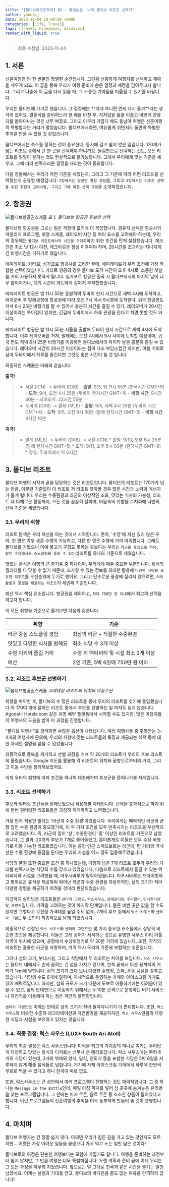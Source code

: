 ```yaml
---
title: "[몰디브리조트학과] 02 - 졸업논문: 나의 몰디브 리조트 선택기"
author: yoonkij
date: 2023-11-04 18:00:00 +0900
categories: [Life, Travel]
tags: [travel, honeymoon, maldives]
render_with_liquid: true
---
```


> 최종 수정일: 2023-11-04

## 1. 서론
신혼여행은 단 한 번뿐인 특별한 순간입니다. 그만큼 신중하게 여행지를 선택하고 계획을 세우게 되죠. 이 글을 통해 우리가 여행 준비에 쏟은 열정과 애정을 담아두고자 합니다. 그리고 나중에 이 글을 다시 읽을 때, 그 소중한 기억들을 떠올릴 수 있기를 바랍니다.

우리는 몰디브에 가기로 했습니다. 그 결정에는 *"이때 아니면 언제 다시 올까"*라는 생각이 컸어요. 결혼식을 준비하느라 한 해를 바친 후, 지쳐있을 몸을 이끌고 바쁘게 관광지를 돌아다니는 것은 너무 벅찼죠. 그리고 아무리 가깝다 해도 동남아 여행은 신혼여행의 특별함과는 거리가 멀었습니다. 몰디브에서라면, 여유롭게 쉬면서도 둘만의 특별한 추억을 만들 수 있을 것 같았습니다.

몰디브에서는 숙소를 정하는 것이 중요한데, 동시에 결코 쉽지 않은 일입니다. 170개가 넘는 리조트 중에서 단 한 곳을 선택해야 하니까요. 돌림판으로 선택하는 것도, 모든 리조트를 일일이 살피는 것도 현실적으로 불가능합니다. 그래서 우리에게 맞는 기준을 세우고, 그에 따라 만족스러운 결정을 내리는 것이 중요합니다.

다음 장들에서는 우리가 어떤 기준을 세웠는지, 그리고 그 기준에 따라 어떤 리조트를 선택했는지 공유할 예정입니다. `2장에서는 항공편 결정 과정`을, 그리고 `3장에서는 리조트 선택을 위한 취향과 고려사항, 그리고 그에 따른 선택 과정`을 소개하겠습니다.

## 2. 항공권

![몰디브항공권스케쥴](/assets/img/몰디브항공권스케쥴.png)
*표 1. 몰디브발 항공권 후보와 선택*

몰디브행 항공권을 고르는 일은 직항이 없기에 더 복잡합니다. 경유지 선택은 항공사의 마일리지 프로그램, 비행 스케줄, 레이오버 시간 등 여러 요소를 고려해야 하는데, 우리의 경우에는 `몰디브 리조트에서의 시간을 극대화`하기 위한 조건을 먼저 설정했습니다. 체크인은 최소 낮 12시 이전, 체크아웃은 점심 이후여야 하며, 20시간을 초과하는 지나치게 긴 비행시간은 피하기로 했습니다.

에미레이트, 카타르, 싱가포르 항공사를 고려한 끝에, 에미레이트가 우리 조건에 가장 적합한 선택이었습니다. 카타르 항공의 경우 몰디브 도착 시간이 오후 4시로, 소중한 첫날을 거의 사용하지 못하게 됩니다. 싱가포르 항공은 출국 시 몰디브에서의 마지막 날이 너무 짧아지거나, 대기 시간이 과도하게 길어져 부적합했습니다.

에미레이트 항공은 밤 11시 55분 출발하여 두바이 현지 시간으로 새벽 4시에 도착하고, 레이오버 후 말레공항에 항공권에 따라 오전 7시 에서 9시경에 도착한다. 귀국 항공편도 저녁 6시 25분 비행기를 탈 수 있어서 충분히 시간을 즐길 수 있다. 레이오버가 20시간 이상이라는 특이점이 있지만, 간김에 두바이에서 하루 관광을 한다고 치면 못할 것도 아니다.

에미레이트 항공은 밤 11시 55분 서울을 출발해 두바이 현지 시간으로 새벽 4시에 도착합니다. 이후 레이오버를 거쳐, 말레에는 오전 7시에서 9시 사이에 도착할 예정이며, 귀국 편도 저녁 6시 25분 비행기를 이용하면 몰디브에서의 마지막 날을 충분히 즐길 수 있습니다. 레이오버 시간이 20시간 이상이라는 점이 다소 부담스럽긴 하지만, 이를 기회로 삼아 두바이에서 하루를 즐긴다면 그것도 좋은 시간이 될 것 입니다.

최종적인 스케쥴은 아래와 같습니다.

**출국!**
>- 서울 (ICN) -> 두바이 (DXB)
    - **출발**: 9/3, 밤 11시 55분 (한국시간 GMT+9)
    - **도착**: 9/4, 오전 4시 25분 (두바이 현지시간 GMT+4)
    - **비행 시간**: 9시간 30분
    - 레이오버: 23시간 55분
>- 두바이 (DXB) -> 말레 (MLE)
    - **출발**: 9/5, 새벽 4시 20분 (두바이 시간 GMT+4)
    - **도착**: 9/5, 오전 9시 30분 (말레 현지시간 GMT+5)
    - **비행 시간**: 4시간 10분

**귀국!**
>* 말레 (MLE) -> 두바이 (DXB) -> 서울 (ICN)
	* 출발: 9/10, 오후 6시 25분 (말레 현지시간 GMT+5)
	* 도착: 9/11, 오후 5시 00분 (한국시간 GMT+9)
	* 경유: 두바이에서 약 6시간


## 3. 몰디브 리조트

몰디브 여행의 시작과 끝을 담당하는 것은 리조트입니다. 몰디브의 리조트는 170개가 넘는 만큼, 아무런 기준없이 이 리조트 저 리조트 찾아볼 경우 많은 시간과 노력과 에너지가 들게 됩니다. 우리는 수중환경과 라군의 이상적인 조화, 맛있는 식사의 가능성, 리조트 내 다채로운 활동까지, 모든 것을 꼼꼼히 살피며, 마음속의 취향을 수치화해 나만의 선택 기준을 세웠습니다.

### 3.1. 우리의 취향

리조트 탐색은 우리 자신을 아는 것에서 시작합니다. 먼저, '수영'에 자신 있지 않은 우리. 한 명은 겨우 생존 수영이 가능하고, 다른 한 명은 수영에 거의 미숙합니다. 그래도 몰디브를 가봤으니 아예 물고기 구경도 못하는 곳보다는 우리는 `라군을 중심으로 하되, 얕은 수심에서도 스노클링을 즐길 수 있는`리조트를 하나의 기준으로 세웠습니다.

맛있는 음식은 여행의 큰 즐거움 중 하나이며, 우리에게 매우 중요한 부분입니다. 음식의 퀄리티를 다 맛볼 수 없기 때문에, 조사할 수 있는 정보를 최대한 활용해 `다양한 식당을 보유한 리조트`를 우선순위에 두기로 했어요. 그리고 단조로운 풍경에 질리지 않으려면, `여러 활동과 풍경을 제공하는 리조트`가 세번째 기준입니다.

예산 역시 핵심 요소입니다. 항공권을 제외하고, `최대 750만 원 이내`에서 최고의 선택을 하고자 합니다.

이 모든 취향을 기준으로 옮겨보면 다음과 같습니다.

|취향|기준|
|---|---|
|라군 중심 스노클링 경험|최상의 라군 + 적절한 수중환경|
|맛있고 다양한 식사를 원해요|최소 식당 수 3개 이상|
|수영 이외의 즐길 거리|수영 외 액티비티 및 시설 최소 2개 이상|
|예산|2인 기준, 5박 6일에 750만 원 이하|

### 3.2. 리조트 후보군 선별하기


![몰디브항공권스케쥴](/assets/img/몰디브리조트이동수단.png)
*고려대상 리조트의 위치와 이동수단*

취향을 파악한 후, 몰디브의 수 많은 리조트들 중에 우리의 리조트를 찾기에 돌입했습니다.약 170여 개에 달하는 리조트 중에서 후보를 선별하는 일 마저도 쉽지 않습니다. Agoda나 Hotels.com 같은 유명 예약 플랫폼에서 시작할 수도 있지만, 많은 여행자들이 여행사의 도움을 받아 이 과정을 진행합니다.

"몰디브 여행사"로 검색하면 수많은 옵션이 나타납니다. 여러 여행사들 중 주목받는 3-4개의 여행사에 문의해, 우리의 취향에 맞는 리조트들의 특징과 제공되는 혜택 등에 대한 자세한 설명을 얻을 수 있었습니다.

최종적으로 중복을 제거하고 선별 과정을 거쳐 약 20개의 리조트가 우리의 후보 리스트에 올랐습니다. Google 지도를 활용해 각 리조트의 위치와 공항으로부터의 거리, 그리고 이동 수단을 정리해보았어요.

이제 우리의 취향에 따라 조건을 하나씩 대조해가며 후보군을 좁혀나가볼 차례입니다. 

### 3.3. 리조트 선택하기
후보와 필터링 조건들을 정해보았으니 적용해볼 차례입니다. 선택을 효과적으로 하기 위해 한번 필터링한 리조트들은 과감히 제거하려고 노력했습니다.

가장 먼저 적용한 필터는 '라군과 수중 환경'이었습니다. 우리에게는 매력적인 라군과 균형 잡힌 수중 환경이 중요했기에, 이 두 가지 조건을 모두 만족시키는 리조트를 우선적으로 고려했습니다. 즉, 라군의 질이 '상', 수중환경이 '중' 이상인 리조트를 기준으로 삼았습니다. 그 결과, 20개의 후보가 7개로 줄어들었고, 흥미롭게도 이들은 모두 수상 비행기로 이동 가능한 리조트였습니다. 이는 공항 인근 스피드보트는 라군에, 먼 거리의 국내선은 수중 환경에 중점을 둔다는 우리의 가설을 어느 정도 입증해주었습니다.

식당의 품질 또한 중요한 조건 중 하나였는데, 다행히 남은 7개 리조트 모두가 우리의 기대를 만족시키는 식당의 수를 갖추고 있었습니다. 다음으로 리조트에서 즐길 수 있는 액티비티와 시설을 고려했을 때, 마푸시바루가 탈락하였습니다. 마푸시바루는 프라이빗하고 평화로운 휴식을 제공하며 뛰어난 라군과 수중 환경을 자랑하지만, 섬의 크기가 작아 다양한 경험을 제공하기 어려울 것이라 판단되었습니다.

지금까지 살아남은 리조트들은 `센타라 그랜드`, `럭스사우스`, `르메르디앙`, `후라왈리`, `인터컨티넨탈`, `모벤픽`입니다. 가격을 고려하는 것이 마지막 단계입니다. 물론 비싼 곳은 값을 할 수도 있지만 그렇다고 무한정 가격대를 높일 수도 없죠. 7개의 후보 중에서 `럭스 사우스`와 `센터라 그랜드` 두 곳만이 최종적으로 남게 되었습니다.

최종적으로 선정된 `럭스 사우스`와 `센터라 그랜드`는 몇 가지 중요한 요소들에서 상당히 비슷한 조건을 제공합니다. 이들은 고래 상어가 서식하는 것으로 유명한 사우스 아리 아톨 지역에 위치해 있으며, 공항에서 수상비행기로 약 30분 거리에 있습니다. 또한, 각각의 리조트는 훌륭한 라군을 자랑하며, 가격 역시 우리의 기준에 부합하는 수준입니다.

그러나 섬의 크기, 부대시설, 그리고 식당에서 두 리조트는 차이를 보입니다. `럭스 사우스`는 몰디브 내에서도 손에 꼽히는 긴 섬을 가지고 있으며, 한쪽 끝에서 다른 끝까지의 거리가 1km에 달합니다. 섬의 크기가 크다 보니 다양한 수영장, 스파, 운동 시설을 갖추고 있습니다. 식당의 수도 6개에 달하며, 자체적으로 운영하는 카페와 아이스크림 가게도 있어 매력적입니다. 하지만, 섬의 규모가 크기 때문에 도보로 이동하기에는 어려움이 있을 수 있고, 섬의 반대편으로 이동하기 위해서는 5-10분 간격으로 운행하는 버기 서비스나 자전거를 이용해야 하는 점은 약간의 불편함입니다.

`센터라 그랜드`는 이와는 반대로 섬의 크기가 작아 돌아다니기가 더 편리합니다. 또한, `럭스 사우스`와 비슷한 수준의 레크리에이션과 자연환경을 제공하지만, `럭스 사우스`만큼의 다양한 식당과 시설을 보유하고 있지는 않습니다.

### 3.4. 최종 결정: 럭스 사우스 (LUX* South Ari Atoll)
우리의 최종 결정은 럭스 사우스입니다! 미식을 최고의 가치중의 하나로 여기는 우리답게 다양하고 맛있는 음식과 디저트는 너무나 큰 메리트입니다. 럭스 사우스에는 무려 6개의 식당이 있는데, 2개의 뷔페와 양식, 일식, 인도식 등을 포함한 식당은 5박 6일을 지루하지 않게 해줄 음식들로 넘칩니다. 거기에 자체 아이스크림 가게에서 하루에 한번씩 무료로 먹을 수 있다고 하니 천국이 따로 없죠.

또한, 럭스사우스는 큰 섬안에서 여러 프로그램이 진행하는 것도 매력적입니다. 그 중 하나는 `Message in the Bottle`인데, 매일 아침 쪽지를 넣어 섬 곳곳에 숨겨놓은 유리병을 찾는 프로그램입니다. 그 안에는 피자 쿠폰, 음료 쿠폰 등 소소한 상품이 들어있다고 합니다. 이런 프로그램들이 신혼여행의 추억을 더욱 풍부하게 만들어 줄 것이 분명합니다.

## 4. 마치며
몰디브 여행가는 건 정말 쉽지 않다. 어쩌면 우리가 힘든 길을 가고 있는 것인지도 모르지만... 어쨌든 가장 어려운 일들을 끝냈으니 가서 먹고 노는 일만 남은 것이다!

몰디브로의 여정은 단순한 여행보다는 모험에 가깝기도 합니다. 여행을 준비하는 과정부터 쉽지 않지만, 그 만큼 여행은 더욱 특별해집니다. 오랜 계획과 준비 끝에 이제 우리는 그 모든 과정을 마무리 지었습니다. 앞으로는 말 그대로 천국과 같은 시간을 즐기는 일만 남았네요. 이제는 설렘과 기대를 안고, 몰디브의 바다만큼 끝도 없는 여유를 만끽하러 갑니다!